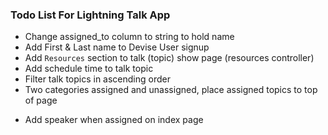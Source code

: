 ### Todo List For Lightning Talk App

<!-- * Add `assigned_to` to "talk" model columns -->
<!-- * Upvote option for the lightning talk topics -->
* Change assigned_to column to string to hold name
* Add First & Last name to Devise User signup
* Add `Resources` section to talk (topic) show page (resources controller)
* Add schedule time to talk topic
* Filter talk topics in ascending order
* Two categories assigned and unassigned, place assigned topics to top of page
<!-- * Setup Heroku for Firehose Community and push content -->
* Add speaker when assigned on index page
